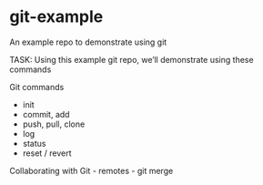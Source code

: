 # git-example
An example repo to demonstrate using git

TASK: Using this example git repo, we’ll demonstrate using these commands

Git commands

- init
- commit, add
- push, pull, clone
- log
- status
- reset / revert

Collaborating with Git
    - remotes
    - git merge

